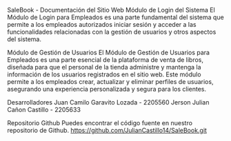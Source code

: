 SaleBook - Documentación del Sitio Web
Módulo de Login del Sistema
El Módulo de Login para Empleados es una parte fundamental del sistema que permite a los empleados autorizados iniciar sesión y acceder a las funcionalidades relacionadas con la gestión de usuarios y otros aspectos del sistema.

Módulo de Gestión de Usuarios
El Módulo de Gestión de Usuarios para Empleados es una parte esencial de la plataforma de venta de libros, diseñada para que el personal de la tienda administre y mantenga la información de los usuarios registrados en el sitio web. Este módulo permite a los empleados crear, actualizar y eliminar perfiles de usuarios, asegurando una experiencia personalizada y segura para los clientes.

Desarrolladores
Juan Camilo Garavito Lozada - 2205560
Jerson Julian Cañon Castillo - 2205633

Repositorio Github
Puedes encontrar el código fuente en nuestro repositorio de Github.
https://github.com/JulianCastillo14/SaleBook.git